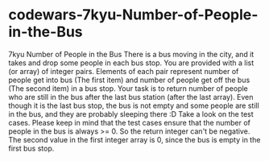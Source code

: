 # codewars-7kyu-Number-of-People-in-the-Bus
7kyu Number of People in the Bus  There is a bus moving in the city, and it takes and drop some people in each bus stop.  You are provided with a list (or array) of integer pairs. Elements of each pair represent number of people get into bus (The first item) and number of people get off the bus (The second item) in a bus stop.  Your task is to return number of people who are still in the bus after the last bus station (after the last array). Even though it is the last bus stop, the bus is not empty and some people are still in the bus, and they are probably sleeping there :D  Take a look on the test cases.  Please keep in mind that the test cases ensure that the number of people in the bus is always >= 0. So the return integer can't be negative.  The second value in the first integer array is 0, since the bus is empty in the first bus stop.
